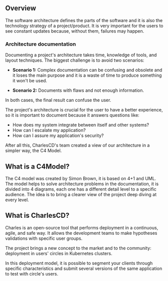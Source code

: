 ## **Overview**

The software architecture defines the parts of the software and it is also the technology strategy of a project/product. It is very important for the users to see constant updates because, without them, failures may happen.

### Architecture documentation 
Documenting a project's architecture takes time, knowledge of tools, and layout techniques. The biggest challenge is to avoid two scenarios: 

- **Scenario 1:** Complex documentation can be confusing and obsolete and it loses the main purpose and it is a waste of time to produce something it won't be used. 

- **Scenario 2:** Documents with flaws and not enough information.

In both cases, the final result can confuse the user. 

The project's architecture is crucial for the user to have a better experience, so it is important to document because it answers questions like: 
- How does my system integrate between itself and other systems? 
- How can I escalate my application? 
- How can I assure my application's security? 

After all this, CharlesCD's team created a view of our architecture in a simpler way, the C4 Model.


## **What is a C4Model?**

The C4 model was created by Simon Brown, it is based on 4+1 and UML. The model helps to solve architecture problems in the documentation, it is divided into 4 diagrams, each one has a different detail level to a specific audience. The idea is to bring a clearer view of the project deep diving at every level. 


## **What is CharlesCD?**

Charles is an open-source tool that performs deployment in a continuous, agile, and safe way. It allows the development teams to make hypotheses validations with specific user groups.

The project brings a new concept to the market and to the community: deployment in users' circles in Kubernetes clusters.

In this deployment model, it is possible to segment your clients through specific characteristics and submit several versions of the same application to test with circle's users.